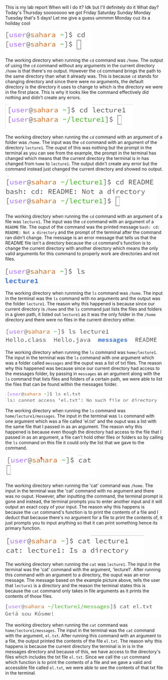 This is my lab report
When will I do it?
Idk but I'll definitely do it
What day?
Today's Thursday
soooooooo
we got
Friday
Saturday
Sunday
Monday
Tuesday
that's 5 days!
Let me give a guess
ummmm
Monday
cuz its a holiday
cool

![Image](cdwnoarg.png)

The working directory when running the `cd` command was `/home`. The output of using the `cd` command without any arguments in the current directory `/home` is that there's no output. However the `cd` command brings the path to the same directory than what it already was. This is because `cd` stands for changing directory and since there were no arguments, the default directory is the directory it uses to change to which is the directory we were in the first place. This is why it looks like the command effectively did nothing and didn't create any errors.

![Image](cdwitharg.png)

The working directory when running the `cd` command with an argument of a folder was `/home`. The input was the `cd` command with an argument of the directory `lecture1`. The ouput of this was nothing but the prompt in the terminal as you can see from the example, the prompt in the terminal has changed which means that the current directory the terminal is in has changed from `home` to `lecture1`. The output didn't create any error but the command instead just changed the current directory and showed no output.

![Image](cdwithfile.png)

The working directory when running the `cd` command with an argument of a file was `lecture1`. The input was the `cd` command with an argument of a `README` file. The ouput of the command was the printed message `bash: cd: README: Not a directory` and the prompt of the terminal after the command ran didn't change. The message is an error message that tells us that the README file isn't a directory because the `cd` command's function is to change the current directory with another directory which means the only valid arguments for this command to properly work are directories and not files.

![Image](lswnoarg.png)

The working directory when runnning the `ls` command was `/home`. The input in the terminal was the `ls` command with no arguments and the output was the folder `lecture1`. The reason why this happened is because since our current directory is `/home` and the `ls` command just lists the files and folders in a given path, it listed out `lecture1` as it was the only folder in the `/home` directory and there were no files in the current directory either.

![Image](lswfolder.png)

The working directory when running the `ls` command was `home/lecture1`. The input in the terminal was the `ls` command with one argument which was a folder called `messages` and the ouput was a list of txt files. The reason why this happened was because since our current directory had access to the messages folder, by passing in `messages` as an argument along with the `ls` command that lists files and folders of a certain path, we were able to list the files that can be found within the messages folder.

![Image](lswfile.png)

The working directory when running the `ls` command was `home/lecture1/messages`. The input in the terminal was `ls` command with one argument which was a file called 'el.txt' and the ouput was a list with the same file that I passed in as an argument. The reason why this happened is because even though the directory had access to the file that I passed in as an argument, a file can't hold other files or folders so by calling the `ls` command on this file it could only the list that we gave to the command.

![Image](catwnoarg.png)

The working directory when running the 'cat' command was `/home`. The input in the terminal was the 'cat' command with no argument and there was no ouput. However, after inputting the command, the terminal prompt is gone and instead, the terminal prompts you to enter another input and it will output an exact copy of your input. The reason why this happens is because the `cat` command's function is to print the contents of a file and I deduct that because there's no argument for a file to print the contents of, it just prompts you to input anything so that it can print something hence its primary function.

![Image](catwfolder.png)

The working directory when running the `cat` was `lecture1`. The input in the terminal was the 'cat' command with the argument, 'lecture1'. After running this command with an argument to a directory, the ouput was an error message. The message based on the example picture above, tells the user that `lecture1` is a directory and the reason the terminal states this is because the `cat` command only takes in file arguments as it prints the contents of those files.

![Image](catwithfile.png)

The working directory when running the `cat` command was `home/lecture1/messages`. The input in the terminal was the `cat` command with the argument, `el.txt`. After running this command with an argument to a file, the output printed the contents of the file `el.txt`. The reason why this happens is because the current directory the terminal is in is in the messages directory and because of this, we have access to the directory's files which includes the txt file `el.txt`. Since we call the `cat` command which function is to print the contents of a file and we gave a valid and accessible file called `el.txt`, we were able to see the contents of that txt file in the terminal.
